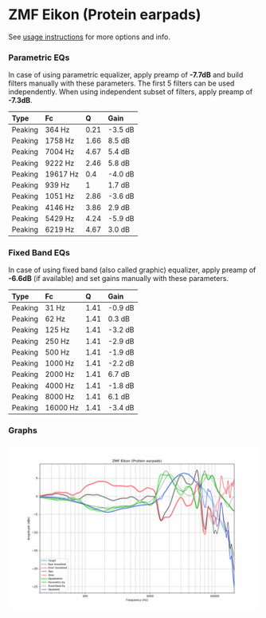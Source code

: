 # ZMF Eikon (Protein earpads)
See [usage instructions](https://github.com/jaakkopasanen/AutoEq#usage) for more options and info.

### Parametric EQs
In case of using parametric equalizer, apply preamp of **-7.7dB** and build filters manually
with these parameters. The first 5 filters can be used independently.
When using independent subset of filters, apply preamp of **-7.3dB**.

| Type    | Fc       |    Q | Gain    |
|:--------|:---------|:-----|:--------|
| Peaking | 364 Hz   | 0.21 | -3.5 dB |
| Peaking | 1758 Hz  | 1.66 | 8.5 dB  |
| Peaking | 7004 Hz  | 4.67 | 5.4 dB  |
| Peaking | 9222 Hz  | 2.46 | 5.8 dB  |
| Peaking | 19617 Hz | 0.4  | -4.0 dB |
| Peaking | 939 Hz   | 1    | 1.7 dB  |
| Peaking | 1051 Hz  | 2.86 | -3.6 dB |
| Peaking | 4146 Hz  | 3.86 | 2.9 dB  |
| Peaking | 5429 Hz  | 4.24 | -5.9 dB |
| Peaking | 6219 Hz  | 4.67 | 3.0 dB  |

### Fixed Band EQs
In case of using fixed band (also called graphic) equalizer, apply preamp of **-6.6dB**
(if available) and set gains manually with these parameters.

| Type    | Fc       |    Q | Gain    |
|:--------|:---------|:-----|:--------|
| Peaking | 31 Hz    | 1.41 | -0.9 dB |
| Peaking | 62 Hz    | 1.41 | 0.3 dB  |
| Peaking | 125 Hz   | 1.41 | -3.2 dB |
| Peaking | 250 Hz   | 1.41 | -2.9 dB |
| Peaking | 500 Hz   | 1.41 | -1.9 dB |
| Peaking | 1000 Hz  | 1.41 | -2.2 dB |
| Peaking | 2000 Hz  | 1.41 | 6.7 dB  |
| Peaking | 4000 Hz  | 1.41 | -1.8 dB |
| Peaking | 8000 Hz  | 1.41 | 6.1 dB  |
| Peaking | 16000 Hz | 1.41 | -3.4 dB |

### Graphs
![](./ZMF%20Eikon%20(Protein%20earpads).png)